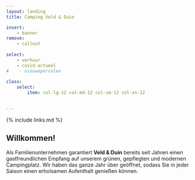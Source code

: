 ```yaml
---
layout: landing
title: Camping Veld & Duin

insert:
    - banner
remove:
    - callout
    
select:
    - verhuur
    - covid-actueel
#    - nieuwepercelen
    
class:
    select:
        item: col-lg-12 col-md-12 col-sm-12 col-xs-12
        

---
```

{% include links.md %}

## Willkommen!

Als Familienunternehmen garantiert **Veld & Duin** bereits seit Jahren einen gastfreundlichen Empfang auf unserem grünen, gepflegten und modernen Campingplatz.
Wir haben das ganze Jahr über geöffnet, sodass Sie in jeder Saison einen erholsamen Aufenthalt genießen können.
